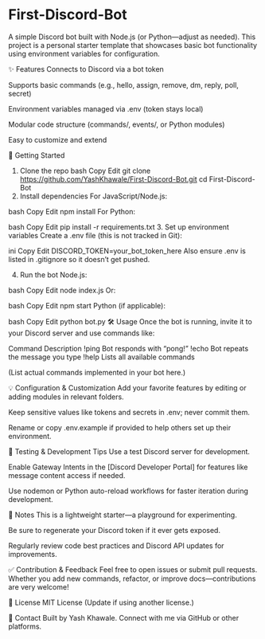 ﻿# First-Discord-Bot

A simple Discord bot built with Node.js (or Python—adjust as needed). This project is a personal starter template that showcases basic bot functionality using environment variables for configuration.

✨ Features
Connects to Discord via a bot token

Supports basic commands (e.g., hello, assign, remove, dm, reply, poll, secret)

Environment variables managed via .env (token stays local)

Modular code structure (commands/, events/, or Python modules)

Easy to customize and extend

🚀 Getting Started
1. Clone the repo
bash
Copy
Edit
git clone https://github.com/YashKhawale/First-Discord-Bot.git
cd First-Discord-Bot
2. Install dependencies
For JavaScript/Node.js:

bash
Copy
Edit
npm install
For Python:

bash
Copy
Edit
pip install -r requirements.txt
3. Set up environment variables
Create a .env file (this is not tracked in Git):

ini
Copy
Edit
DISCORD_TOKEN=your_bot_token_here
Also ensure .env is listed in .gitignore so it doesn’t get pushed.

4. Run the bot
Node.js:

bash
Copy
Edit
node index.js
Or:

bash
Copy
Edit
npm start
Python (if applicable):

bash
Copy
Edit
python bot.py
🛠️ Usage
Once the bot is running, invite it to your Discord server and use commands like:

Command	Description
!ping	Bot responds with “pong!”
!echo <msg>	Bot repeats the message you type
!help	Lists all available commands

(List actual commands implemented in your bot here.)

💡 Configuration & Customization
Add your favorite features by editing or adding modules in relevant folders.

Keep sensitive values like tokens and secrets in .env; never commit them.

Rename or copy .env.example if provided to help others set up their environment.

🧪 Testing & Development Tips
Use a test Discord server for development.

Enable Gateway Intents in the [Discord Developer Portal] for features like message content access if needed.

Use nodemon or Python auto-reload workflows for faster iteration during development.

📝 Notes
This is a lightweight starter—a playground for experimenting.

Be sure to regenerate your Discord token if it ever gets exposed.

Regularly review code best practices and Discord API updates for improvements.

✅ Contribution & Feedback
Feel free to open issues or submit pull requests. Whether you add new commands, refactor, or improve docs—contributions are very welcome!

🧾 License
MIT License
(Update if using another license.)

👤 Contact
Built by Yash Khawale.
Connect with me via GitHub or other platforms.

